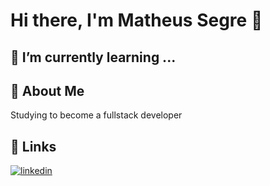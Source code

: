# Hi there, I'm Matheus Segre 👋


## 🌱 I’m currently learning ...

## 🚀 About Me
Studying to become a fullstack developer


## 🔗 Links

[![linkedin](https://img.shields.io/badge/linkedin-0A66C2?style=for-the-badge&logo=linkedin&logoColor=white)](https://www.linkedin.com/in/matheus-segre/)
